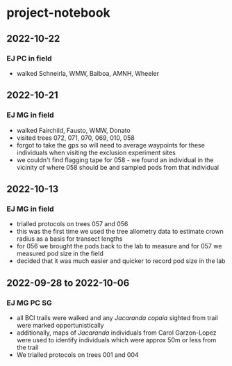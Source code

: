 # project-notebook

## 2022-10-22
### EJ PC in field
* walked Schneirla, WMW, Balboa, AMNH, Wheeler

## 2022-10-21
### EJ MG in field
* walked Fairchild, Fausto, WMW, Donato
* visited trees 072, 071, 070, 069, 010, 058
* forgot to take the gps so will need to average waypoints for these individuals when visiting the exclusion experiment sites
* we couldn't find flagging tape for 058 - we found an individual in the vicinity of where 058 should be and sampled pods from that individual

## 2022-10-13
### EJ MG in field
* trialled protocols on trees 057 and 056
* this was the first time we used the tree allometry data to estimate crown radius as a basis for transect lengths
* for 056 we brought the pods back to the lab to measure and for 057 we measured pod size in the field
* decided that it was much easier and quicker to record pod size in the lab

## 2022-09-28 to 2022-10-06
### EJ MG PC SG
* all BCI trails were walked and any _Jacaranda copaia_ sighted from trail were marked opportunistically
* additionally, maps of _Jacaranda_ individuals from Carol Garzon-Lopez were used to identify individuals which were approx 50m or less from the trail
* We trialled protocols on trees 001 and 004

